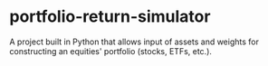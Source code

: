 # portfolio-return-simulator
 A project built in Python that allows input of assets and weights for constructing an equities' portfolio (stocks, ETFs, etc.).

